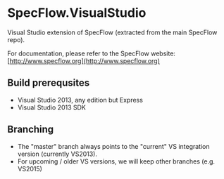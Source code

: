 # SpecFlow.VisualStudio

Visual Studio extension of SpecFlow (extracted from the main SpecFlow repo).

For documentation, please refer to the SpecFlow website: 
[http://www.specflow.org](http://www.specflow.org)

## Build prerequsites

- Visual Studio 2013, any edition but Express
- Visual Studio 2013 SDK

## Branching

- The "master" branch always points to the "current" VS integration version (currently VS2013).
- For upcoming / older VS versions, we will keep other branches (e.g. VS2015)
